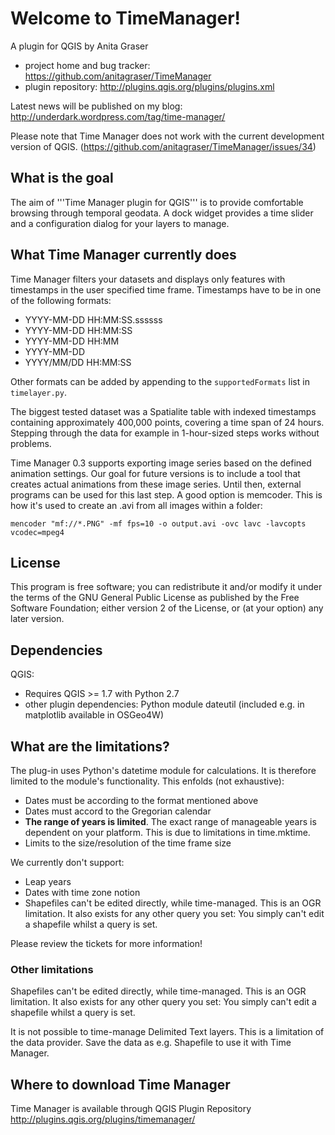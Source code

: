 # Welcome to TimeManager!

A plugin for QGIS by Anita Graser 

* project home and bug tracker: https://github.com/anitagraser/TimeManager
* plugin repository: http://plugins.qgis.org/plugins/plugins.xml

Latest news will be published on my blog: http://underdark.wordpress.com/tag/time-manager/

Please note that Time Manager does not work with the current development version of QGIS. (https://github.com/anitagraser/TimeManager/issues/34)

## What is the goal

The aim of '''Time Manager plugin for QGIS''' is to provide comfortable browsing through temporal geodata. A dock widget provides a time slider and a configuration dialog for your layers to manage.

## What Time Manager currently does

Time Manager filters your datasets and displays only features with timestamps in the user specified time frame. Timestamps have to be in one of the following formats:

* YYYY-MM-DD HH:MM:SS.ssssss
* YYYY-MM-DD HH:MM:SS
* YYYY-MM-DD HH:MM
* YYYY-MM-DD
* YYYY/MM/DD HH:MM:SS

Other formats can be added by appending to the `supportedFormats` list in `timelayer.py`.

The biggest tested dataset was a Spatialite table with indexed timestamps containing approximately 400,000 points, covering a time span of 24 hours. Stepping through the data for example in 1-hour-sized steps works without problems.

Time Manager 0.3 supports exporting image series based on the defined animation settings. Our goal for future versions is to include a tool that creates actual animations from these image series. Until then, external programs can be used for this last step. A good option is memcoder. This is how it's used to create an .avi from all images within a folder:

``mencoder "mf://*.PNG" -mf fps=10 -o output.avi -ovc lavc -lavcopts vcodec=mpeg4``

## License

This program is free software; you can redistribute it and/or modify
it under the terms of the GNU General Public License as published by
the Free Software Foundation; either version 2 of the License, or
(at your option) any later version.

## Dependencies

QGIS:

* Requires QGIS >= 1.7 with Python 2.7
* other plugin dependencies: Python module dateutil (included e.g. in matplotlib available in OSGeo4W)

## What are the limitations?

The plug-in uses Python's datetime module for calculations. It is therefore limited to the module's functionality. This enfolds (not exhaustive):

* Dates must be according to the format mentioned above
* Dates must accord to the Gregorian calendar
* **The range of years is limited**. The exact range of manageable years is dependent on your platform. This is due to limitations in time.mktime.
* Limits to the size/resolution of the time frame size

We currently don't support:

* Leap years
* Dates with time zone notion
* Shapefiles can't be edited directly, while time-managed. This is an OGR limitation. It also exists for any other query you set: You simply can't edit a shapefile whilst a query is set.

Please review the tickets for more information!

### Other limitations

Shapefiles can't be edited directly, while time-managed. This is an OGR limitation. It also exists for any other query you set: You simply can't edit a shapefile whilst a query is set.

It is not possible to time-manage Delimited Text layers. This is a limitation of the data provider. Save the data as e.g. Shapefile to use it with Time Manager.

## Where to download Time Manager

Time Manager is available through QGIS Plugin Repository http://plugins.qgis.org/plugins/timemanager/
